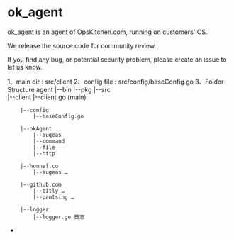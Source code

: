 # ok_agent
ok_agent is an agent of OpsKitchen.com, running on customers' OS.

We release the source code for community review.

If you find any bug, or potential security problem, please create an issue to let us know.

1、main dir : src/client
2、config file : src/config/baseConfig.go
3、Folder Structure
agent
	|--bin
	|--pkg
	|--src  
		|--client
			|--client.go (main)

		|--config
			|--baseConfig.go

		|--okAgent
			|--augeas
			|--command
			|--file
			|--http

		|--honnef.co
			|--augeas …

		|--github.com
			|--bitly …
			|--pantsing …

		|--logger
			|--logger.go 日志

-
